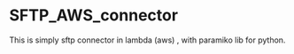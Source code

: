 # SFTP_AWS_connector

This is simply sftp connector in lambda (aws) , with paramiko lib for python. 
